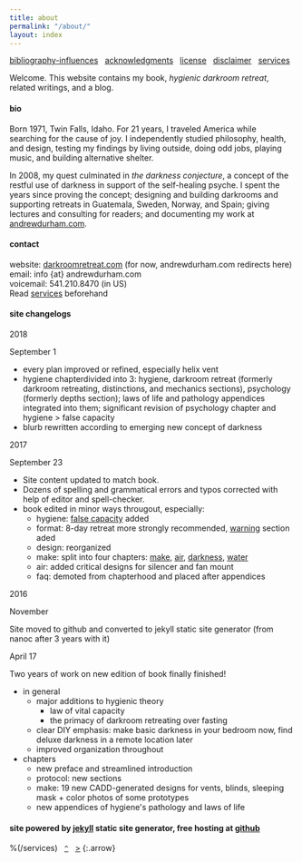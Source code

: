 ```yaml
---
title: about
permalink: "/about/"
layout: index
---
```


[bibliography-influences](./bibliography-influences/) &nbsp; [acknowledgments](./acknowledgments/) &nbsp; [license](./license/) &nbsp; [disclaimer](./disclaimer/) &nbsp; [services](./services/)

Welcome. This website contains my book, <em>hygienic darkroom retreat</em>, related writings, and a blog.

#### bio

Born 1971, Twin Falls, Idaho. For 21 years, I traveled America while searching for the cause of joy. I independently studied philosophy, health, and design, testing my findings by living outside, doing odd jobs, playing music, and building alternative shelter. 

In 2008, my quest culminated in _the darkness conjecture_, a concept of the restful use of darkness in support of the self​-healing psyche. I spent the years since proving the concept; designing and building darkrooms and supporting retreats in Guatemala, Sweden, Norway, and Spain; giving lectures and consulting for readers; and documenting my work at [andrewdurham.com](/).

#### contact

website: [darkroomretreat.com](/) (for now, andrewdurham.com redirects here)  
email: info {at} andrewdurham.com  
voicemail: 541.210.8470 (in US)  
Read [services](./services/) beforehand

#### site changelogs

2018

September 1

- every plan improved or refined, especially helix vent
- hygiene chapterdivided into 3: hygiene, darkroom retreat (formerly darkroom retreating, distinctions, and mechanics sections), psychology (formerly depths section);  laws of life and pathology appendices integrated into them; significant revision of psychology chapter and hygiene > false capacity 
- blurb rewritten according to emerging new concept of darkness

2017

September 23

- Site content updated to match book. 
- Dozens of spelling and grammatical errors and typos corrected with help of editor and spell-checker.
- book edited in minor ways througout, especially:
    - hygiene: [false capacity](/hygiene#false-capacity) added
    - format: 8-day retreat more strongly recommended, [warning](/format#warning) section aded
    - design: reorganized
    - make: split into four chapters: [make](/make), [air](/air), [darkness](/darkness), [water](/water)
    - air: added critical designs for silencer and fan mount
    - faq: demoted from chapterhood and placed after appendices 
    
2016 

November

Site moved to github and converted to jekyll static site generator (from nanoc after 3 years with it)

April 17

Two years of work on new edition of book finally finished!

- in general
    - major additions to hygienic theory
        - law of vital capacity
        - the primacy of darkroom retreating over fasting
    - clear DIY emphasis: make basic darkness in your bedroom now, find deluxe darkness in a remote location later
    - improved organization throughout
- chapters
    - new preface and streamlined introduction
    - protocol: new sections
    - make: 19 new CADD-generated designs for vents, blinds, sleeping mask + color photos of some prototypes
    - new appendices of hygiene's pathology and laws of life

#### site powered by [jekyll](https://jekyllrb.com) static site generator, free hosting at [github](https://github.com)

%(/services)&nbsp;&nbsp;&nbsp;[`^`](/)&nbsp;&nbsp;&nbsp;[&gt;](./bibliography-influences)
{:.arrow}

<!--
- [bibliography-influences](./bibliography-influences)
- [acknowledgments](./acknowledgments)
- [license](./license)
- [disclaimer](./disclaimer)
- [services](./services)
{:.submenu}

&nbsp;
-->

